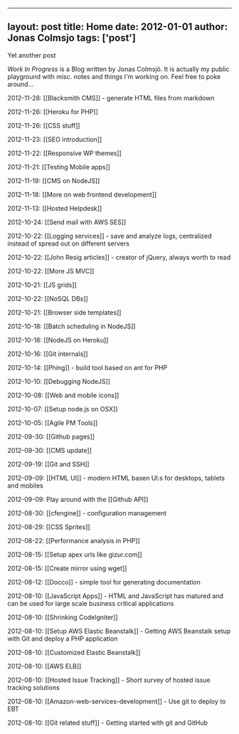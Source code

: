 
---
layout: post
title: Home
date: 2012-01-01
author: Jonas Colmsjo
tags: ['post']
---

Yet another post





_Work In Progress_ is a Blog written by Jonas Colmsjö. It is actually my public playground with misc. notes and things I'm working on. Feel free to poke around...

2012-11-28: [[Blacksmith CMS]] - generate HTML files from markdown

2012-11-26: [[Heroku for PHP]]

2012-11-26: [[CSS stuff]]

2012-11-23: [[SEO introduction]]

2012-11-22: [[Responsive WP themes]]

2012-11-21: [[Testing Mobile apps]]

2012-11-19: [[CMS on NodeJS]]

2012-11-18: [[More on web frontend development]]

2012-11-13: [[Hosted Helpdesk]]

2012-10-24: [[Send mail with AWS SES]]

2012-10-22: [[Logging services]] - save and analyze logs, centralized instead of spread out on different servers

2012-10-22: [[John Resig articles]] - creator of jQuery, always worth to read

2012-10-22: [[More JS MVC]]

2012-10-21: [[JS grids]]

2012-10-22: [[NoSQL DBs]]

2012-10-21: [[Browser side templates]]

2012-10-18: [[Batch scheduling in NodeJS]]

2012-10-18: [[NodeJS on Heroku]]

2012-10-16: [[Git internals]]

2012-10-14: [[Phing]] - build tool based on ant for PHP

2012-10-10: [[Debugging NodeJS]]

2012-10-08: [[Web and mobile icons]] 

2012-10-07: [[Setup node.js on OSX]]

2012-10-05: [[Agile PM Tools]]

2012-09-30: [[Github pages]]

2012-09-30: [[CMS update]]

2012-09-19: [[Git and SSH]]

2012-09-09: [[HTML UI]] - modern HTML basen UI:s for desktops, tablets and mobiles

2012-09-09: Play around with the [[Github API]]

2012-08-30: [[cfengine]] - configuration management

2012-08-29: [[CSS Sprites]]

2012-08-22: [[Performance analysis in PHP]]

2012-08-15: [[Setup apex urls like gizur.com]]

2012-08-15: [[Create mirror using wget]]

2012-08-12: [[Docco]] - simple tool for generating documentation

2012-08-10: [[JavaScript Apps]] - HTML and JavaScript has matured and can be used for large scale business critical applications

2012-08-10: [[Shrinking CodeIgniter]]

2012-08-10: [[Setup AWS Elastic Beanstalk]] - Getting AWS Beanstalk setup with Git and deploy a PHP application

2012-08-10: [[Customized Elastic Beanstalk]]

2012-08-10: [[AWS ELB]]

2012-08-10: [[Hosted Issue Tracking]] - Short survey of hosted issue tracking solutions

2012-08-10: [[Amazon-web-services-development]] - Use git to deploy to EBT

2012-08-10: [[Git related stuff]] - Getting started with git and GitHub

